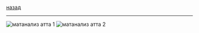 [назад](../../mathan.md)
***
![матанализ атта 1](https://github.com/user-attachments/assets/a11efd02-e812-4b0f-b40f-2cc8d383b2f3)
![матанализ атта 2](https://github.com/user-attachments/assets/1ad1d66d-e865-42f9-b18a-71a48d0deb36)
